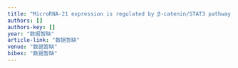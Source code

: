 ```yaml
---
title: "MicroRNA‐21 expression is regulated by β‐catenin/STAT3 pathway and promotes glioma cell invasion by direct targeting RECK"
authors: []
authors-key: []
year: "数据暂缺"
article-link: "数据暂缺"
venue: "数据暂缺"
bibex: "数据暂缺"
---
```

